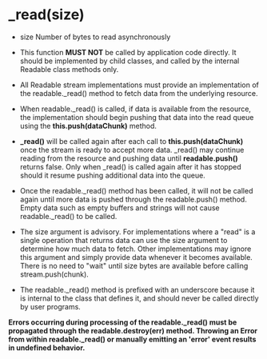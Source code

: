 # _read(size) #

- size <number> Number of bytes to read asynchronously
- This function **MUST NOT** be called by application code directly. It should be implemented by child classes, and called by the internal Readable class methods only.
- All Readable stream implementations must provide an implementation of the readable._read() method to fetch data from the underlying resource.
- When readable._read() is called, if data is available from the resource, the implementation should begin pushing that data into the read queue using the **this.push(dataChunk)** method. 
- **_read()** will be called again after each call to **this.push(dataChunk)** once the stream is ready to accept more data. _read() may continue reading from the resource and pushing data until **readable.push()** returns false. Only when _read() is called again after it has stopped should it resume pushing additional data into the queue.

- Once the readable._read() method has been called, it will not be called again until more data is pushed through the readable.push() method. Empty data such as empty buffers and strings will not cause readable._read() to be called.

- The size argument is advisory. For implementations where a "read" is a single operation that returns data can use the size argument to determine how much data to fetch. Other implementations may ignore this argument and simply provide data whenever it becomes available. There is no need to "wait" until size bytes are available before calling stream.push(chunk).

- The readable._read() method is prefixed with an underscore because it is internal to the class that defines it, and should never be called directly by user programs.
  

**Errors occurring during processing of the readable._read() must be propagated through the readable.destroy(err) method. Throwing an Error from within readable._read() or manually emitting an 'error' event results in undefined behavior.**